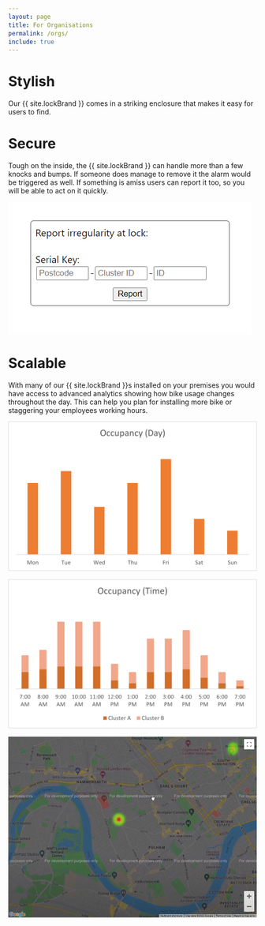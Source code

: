 ```yaml
---
layout: page
title: For Organisations
permalink: /orgs/
include: true
---
```


# Stylish

Our {{ site.lockBrand }} comes in a striking enclosure that makes it easy for users to find. 

# Secure

Tough on the inside, the {{ site.lockBrand }} can handle more than a few knocks and bumps. If someone does manage to remove it the alarm would be triggered as well. If something is amiss users can report it too, so you will be able to act on it quickly.

![Reporting a damaged lock](/assets/img/report_anonymous.png)

# Scalable

With many of our {{ site.lockBrand }}s installed on your premises you would have access to advanced analytics showing how bike usage changes throughout the day. This can help you plan for installing more bike or staggering your employees working hours.

![Graph of bicycle usage per week day](/assets/img/analytics1.png)

![Graph of bicycle usage per hour](/assets/img/analytics2.png)

![Heatmap of bike usage](/assets/img/heatmap.png)


